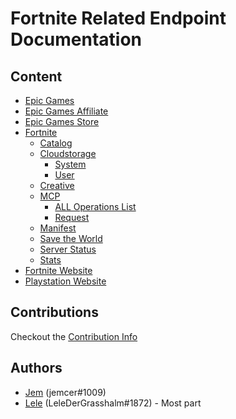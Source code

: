 # Fortnite Related Endpoint Documentation

## Content

- [Epic Games](/EpicGames)
- [Epic Games Affiliate](/EpicGamesAffiliate)
- [Epic Games Store](/EpicGamesStore)
- [Fortnite](/Fortnite)
  - [Catalog](/Fortnite/Catalog)
  - [Cloudstorage](/Fortnite/Cloudstorage)
    - [System](/Fortnite/Cloudstorage/System)
    - [User](/Fortnite/Cloudstorage/User)
  - [Creative](/Fortnite/Creative)
  - [MCP](/Fortnite/MCP)
    - [ALL Operations List](/Fortnite/MCP/operations)
    - [Request](/Fortnite/MCP/README.md)
  - [Manifest](/Fortnite/Manifest)
  - [Save the World](/Fortnite/SaveTheWorld)
  - [Server Status](/Fortnite/ServerStatus)
  - [Stats](/Fortnite/Stats)
- [Fortnite Website](/FortniteWebsite)
- [Playstation Website](/PlaystationStore)

## Contributions

Checkout the [Contribution Info](./CONTRIBUTING.md)

## Authors

- [Jem](https://twitter.com/jemfleaks) (jemcer#1009)
- [Lele](https://twitter.com/RealGrasshalm2) (LeleDerGrasshalm#1872) - Most part
